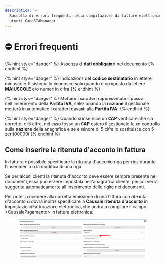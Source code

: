 ```yaml
---
description: >-
  Raccolta di errori frequenti nella compilazione di fatture elettroniche degli
  utenti OpenSTAManager
---
```


# ⛔ Errori frequenti

{% hint style="danger" %}
Assenza di **dati obbligatori** nel documento
{% endhint %}

{% hint style="danger" %}
Indicazione del **codice destinatario** in lettere minuscole. Il sistema lo riconosce solo quando è composto da lettere **MAIUSCOLE** e/o numeri in cifra
{% endhint %}

{% hint style="danger" %}
Mettere i caratteri rappresentate il paese nell'inserimento della **Partita IVA**, selezionando la **nazione** il gestionale metterà in automatico i caratteri davanti alla **Partita** **IVA.**
{% endhint %}

{% hint style="danger" %}
Quando si inserisce un **CAP** verificare che sia corretto, di 5 cifre, nel caso fosse un **CAP** estero il gestionale fa un controllo sulla **nazione** della anagrafica e se è minore di 5 cifre lo sostituisce con 5 zeri(00000)
{% endhint %}

## **Come inserire la ritenuta d'acconto in fattura**

In fattura è possibile specificare la ritenuta d'acconto riga per riga durante l'inserimento o la modifica di una riga.

Se per alcuni clienti la ritenuta d'acconto deve essere sempre presente nei documenti, essa può essere impostata nell'anagrafica cliente, per cui verrà suggerita automaticamente all'inserimento delle righe nei documenti.

Per poter procedere alla corretta emissione di una fattura con ritenuta d'acconto si dovrà inoltre specificare la **Causale ritenuta d'acconto** in Impostazioni/Fatturazione elettronica, che andrà a compilare il campo \<CausalePagamento> in fattura elettronica.

<figure><img src="../../../.gitbook/assets/immagine (34).png" alt=""><figcaption></figcaption></figure>
